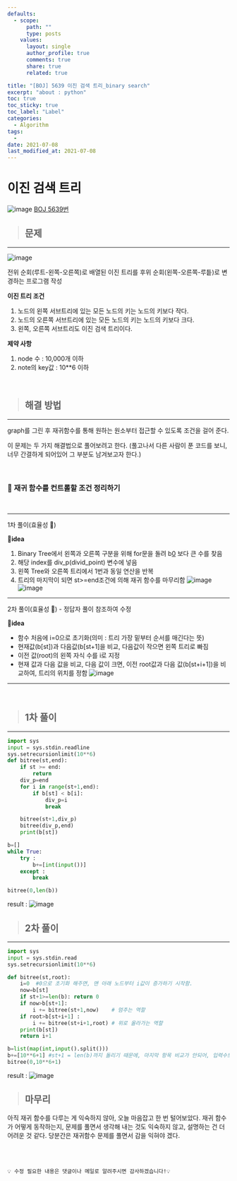```yaml
---
defaults:
  - scope:
      path: ""
      type: posts
    values:
      layout: single
      author_profile: true
      comments: true
      share: true
      related: true

title: "[BOJ] 5639 이진 검색 트리_binary search"
excerpt: "about : python"
toc: true
toc_sticky: true
toc_label: "Label"
categories:
  - Algorithm
tags:
  - 
date: 2021-07-08
last_modified_at: 2021-07-08
---
```

# 이진 검색 트리
![image](https://user-images.githubusercontent.com/77658029/125124566-43ae2500-e133-11eb-9f9b-d45bf8638df2.png)
[BOJ 5639번](https://www.acmicpc.net/problem/5639)

> ## 문제
---

![image](https://user-images.githubusercontent.com/77658029/125316903-865e4000-e373-11eb-951d-5cb632febfc2.png)

전위 순회(루트-왼쪽-오른쪽)로 배열된 이진 트리를 후위 순회(왼쪽-오른쪽-루틑)로 변경하는 프로그램 작성

**이진 트리 조건**

1. 노드의 왼쪽 서브트리에 있는 모든 노드의 키는 노드의 키보다 작다.
2. 노드의 오른쪽 서브트리에 있는 모든 노드의 키는 노드의 키보다 크다.
3. 왼쪽, 오른쪽 서브트리도 이진 검색 트리이다.


**제약 사항**

1. node 수 : 10,000개 이하
2. note의 key값 : 10**6 이하

<br>


> ## 해결 방법   
---

graph를 그린 후 재귀함수를 통해 원하는 원소부터 접근할 수 있도록 조건을 걸어 준다. 

이 문제는 두 가지 해결법으로 풀어보려고 한다. 
(풀고나서 다른 사람이 푼 코드를 보니, 너무 간결하게 되어있어 그 부분도 남겨보고자 한다.)

<br>

### 💨 **재귀 함수를 컨트롤할 조건 정리하기** 

<br>

---
1차 풀이(효율성 🐢)

🌱**idea**
  1. Binary Tree에서 왼쪽과 오른쪽 구분을 위해 for문을 돌려 b[0](50) 보다 큰 수를 찾음
  2. 해당 index를 div_p(divid_point) 변수에 넣음
  3. 왼쪽 Tree와 오른쪽 트리에서 1번과 동일 연산을 반복
  4. 트리의 마지막이 되면 st>=end조건에 의해 재귀 함수를 마무리함
![image](https://user-images.githubusercontent.com/77658029/125317016-a0981e00-e373-11eb-91bd-6f0dcda92e05.png)
![image](https://user-images.githubusercontent.com/77658029/125317100-b4438480-e373-11eb-94ca-49adb1f6cbfc.png)
---
2차 풀이(효율성 🐇) - 정답자 풀이 참조하여 수정

🌱**idea**
  - 함수 처음에 i=0으로 초기화(의미 : 트리 가장 밑부터 순서를 매긴다는 뜻)
  - 현재값(b[st])과 다음값(b[st+1]을 비교, 다음값이 작으면 왼쪽 트리로 빠짐
  - 이전 값(root)의 왼쪽 자식 수를 i로 지정
  - 현재 값과 다음 값을 비교, 다음 값이 크면, 이전 root값과 다음 값(b[st+i+1])을 비교하여, 트리의 위치를 정함 
![image](https://user-images.githubusercontent.com/77658029/125329462-7ac54600-e380-11eb-9770-a4e83f67ec57.png)

---


<br>

> ## 1차 풀이
---
```python
import sys
input = sys.stdin.readline
sys.setrecursionlimit(10**6)
def bitree(st,end):
    if st >= end: 
        return 
    div_p=end
    for i in range(st+1,end):
        if b[st] < b[i]:
            div_p=i
            break

    bitree(st+1,div_p)
    bitree(div_p,end)
    print(b[st])

b=[]
while True:
    try :
        b+=[int(input())]
    except :
        break

bitree(0,len(b))
```
result : 
![image](https://user-images.githubusercontent.com/77658029/125330002-240c3c00-e381-11eb-965c-d160b8585174.png)


> ## 2차 풀이
---
```python
import sys
input = sys.stdin.read
sys.setrecursionlimit(10**6)

def bitree(st,root):
    i=0  #0으로 초기화 해주면, 맨 아래 노드부터 i값이 증가하기 시작함.
    now=b[st]
    if st+1>=len(b): return 0
    if now>b[st+1]: 
        i += bitree(st+1,now)    # 멈추는 역할
    if root>b[st+i+1] : 
        i += bitree(st+i+1,root) # 위로 올라가는 역할
    print(b[st])
    return i+1

b=list(map(int,input().split()))
b+=[10**6+1] #st+1 = len(b)까지 돌리기 때문에, 마지막 항목 비교가 안되어, 입력수보다 큰 수를 추가
bitree(0,10**6+1)
```
result : 
![image](https://user-images.githubusercontent.com/77658029/125330101-4605be80-e381-11eb-9c91-987eb87d594e.png)


> ## 마무리

아직 재귀 함수를 다루는 게 익숙하지 않아, 오늘 마음잡고 한 번 털어보았다. 재귀 함수가 어떻게 동작하는지, 문제를 풀면서 생각해 내는 것도 익숙하지 않고, 설명하는 건 더 어려운 것 같다.
당분간은 재귀함수 문제를 풀면서 감을 익혀야 겠다.

<br><br>

```
💡 수정 필요한 내용은 댓글이나 메일로 알려주시면 감사하겠습니다!💡 
```

